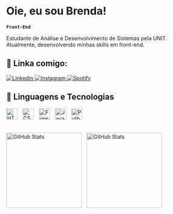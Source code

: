 # Oie, eu sou Brenda!
**`Front-End`**

Estudante de Análise e Desenvolvimento de Sistemas pela UNIT. <br/>
Atualmente, desenvolvendo minhas skills em front-end. <br/>


## 🔗 Linka comigo:
<p align="left">
<a href="https://www.linkedin.com/in/brendaloupes">
        <img 
            alt="Linkedin"
            title="Linkedin"
            src="https://custom-icon-badges.demolab.com/badge/-Linkedin?color=1155ba&labelColor=1155ba&style=for-the-badge&logo=linkedin&label=Linkedin&logoColor=white"/>
</a>  
</a>
<a href="https://instagram.com/brendaloupes">
        <img 
            alt="Instagram" 
            title="" 
            src="https://custom-icon-badges.demolab.com/badge/-instagram?color=D42669&labelColor=D42669&style=for-the-badge&logo=instagram&label=Instagram&logoColor=white"/>
</a>
</a>
<a href="https://spotify.com/brendatsunami">
        <img 
            alt="Spotify"
            title="" 
            src="https://custom-icon-badges.demolab.com/badge/-spotify?color=49CC49&labelColor=49CC49&style=for-the-badge&logo=spotify&label=spotify&logoColor=white"/>
</a>
 
</p>


## 🤖 Linguagens e Tecnologias

<img 
    align="left" 
    alt="HTML"
    title="HTML" 
    width="30px" 
    style="padding-right: 10px;" 
    src="https://cdn.jsdelivr.net/gh/devicons/devicon@latest/icons/html5/html5-original.svg" 
/>
<img 
    align="left" 
    alt="CSS" 
    title="CSS"
    width="30px" 
    style="padding-right: 10px;" 
    src="https://cdn.jsdelivr.net/gh/devicons/devicon@latest/icons/css3/css3-original.svg" 
  />
<img 
    align="left" 
    alt="Figma"
    title="Figma" 
    width="30px" 
    style="padding-right: 10px;" 
    src="https://cdn.jsdelivr.net/gh/devicons/devicon@latest/icons/figma/figma-original.svg" 
/>
<img 
    align="left" 
    alt="JavaScript" 
    title="JavaScript"
    width="30px" 
    style="padding-right: 10px;" 
    src="https://cdn.jsdelivr.net/gh/devicons/devicon@latest/icons/javascript/javascript-original.svg" 
/>
<img 
    align="left" 
    alt="Python" 
    title="Python"
    width="30px" 
    style="padding-right: 10px;" 
    src="https://cdn.jsdelivr.net/gh/devicons/devicon@latest/icons/python/python-original.svg" 
/>

<br/>
<br/>
<br/>

<p>
  <img 
    align="left" 
    alt="GitHub Stats" 
    height="200" 
    style="padding-right: 10px;" 
    src="https://github-readme-stats.vercel.app/api?username=Brendaloupes&show_icons=true&theme=tokyonight&include_all_commits=true&locale=pt-br" 
  />

<img 
      align="left" 
      alt="GitHub Stats" 
      height="200" 
      src="https://github-readme-stats.vercel.app/api/top-langs/?username=brendaloupes&theme=tokyonight&layout=compact&custom_title=Tecnologias&langs_count=9" 
  />

</p>
